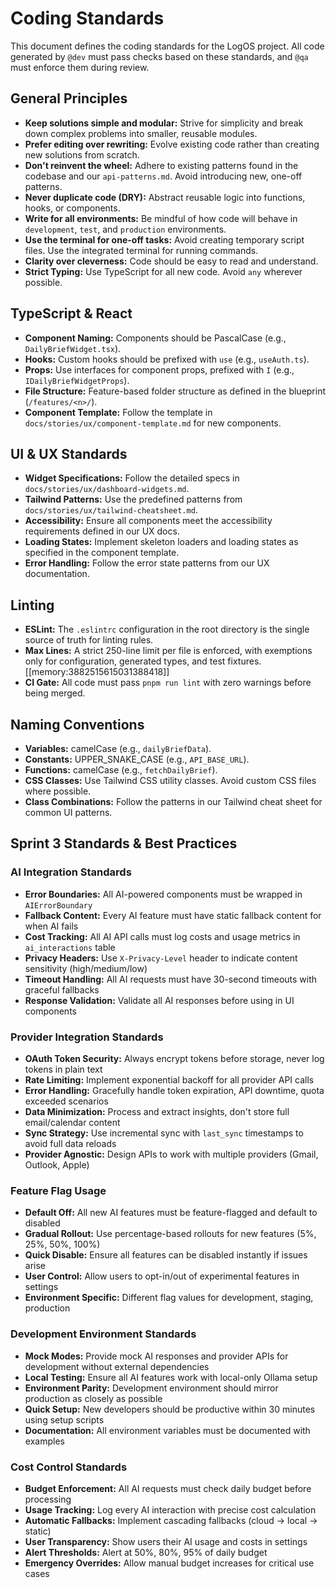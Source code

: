 # Coding Standards

This document defines the coding standards for the LogOS project. All code generated by `@dev` must pass checks based on these standards, and `@qa` must enforce them during review.

## General Principles
- **Keep solutions simple and modular:** Strive for simplicity and break down complex problems into smaller, reusable modules.
- **Prefer editing over rewriting:** Evolve existing code rather than creating new solutions from scratch.
- **Don't reinvent the wheel:** Adhere to existing patterns found in the codebase and our `api-patterns.md`. Avoid introducing new, one-off patterns.
- **Never duplicate code (DRY):** Abstract reusable logic into functions, hooks, or components.
- **Write for all environments:** Be mindful of how code will behave in `development`, `test`, and `production` environments.
- **Use the terminal for one-off tasks:** Avoid creating temporary script files. Use the integrated terminal for running commands.
- **Clarity over cleverness:** Code should be easy to read and understand.
- **Strict Typing:** Use TypeScript for all new code. Avoid `any` wherever possible.

## TypeScript & React
- **Component Naming:** Components should be PascalCase (e.g., `DailyBriefWidget.tsx`).
- **Hooks:** Custom hooks should be prefixed with `use` (e.g., `useAuth.ts`).
- **Props:** Use interfaces for component props, prefixed with `I` (e.g., `IDailyBriefWidgetProps`).
- **File Structure:** Feature-based folder structure as defined in the blueprint (`/features/<n>/`).
- **Component Template:** Follow the template in `docs/stories/ux/component-template.md` for new components.

## UI & UX Standards
- **Widget Specifications:** Follow the detailed specs in `docs/stories/ux/dashboard-widgets.md`.
- **Tailwind Patterns:** Use the predefined patterns from `docs/stories/ux/tailwind-cheatsheet.md`.
- **Accessibility:** Ensure all components meet the accessibility requirements defined in our UX docs.
- **Loading States:** Implement skeleton loaders and loading states as specified in the component template.
- **Error Handling:** Follow the error state patterns from our UX documentation.

## Linting
- **ESLint:** The `.eslintrc` configuration in the root directory is the single source of truth for linting rules.
- **Max Lines:** A strict 250-line limit per file is enforced, with exemptions only for configuration, generated types, and test fixtures. [[memory:3882515615031388418]]
- **CI Gate:** All code must pass `pnpm run lint` with zero warnings before being merged.

## Naming Conventions
- **Variables:** camelCase (e.g., `dailyBriefData`).
- **Constants:** UPPER_SNAKE_CASE (e.g., `API_BASE_URL`).
- **Functions:** camelCase (e.g., `fetchDailyBrief`).
- **CSS Classes:** Use Tailwind CSS utility classes. Avoid custom CSS files where possible.
- **Class Combinations:** Follow the patterns in our Tailwind cheat sheet for common UI patterns.

## Sprint 3 Standards & Best Practices

### AI Integration Standards
- **Error Boundaries:** All AI-powered components must be wrapped in `AIErrorBoundary`
- **Fallback Content:** Every AI feature must have static fallback content for when AI fails
- **Cost Tracking:** All AI API calls must log costs and usage metrics in `ai_interactions` table
- **Privacy Headers:** Use `X-Privacy-Level` header to indicate content sensitivity (high/medium/low)
- **Timeout Handling:** All AI requests must have 30-second timeouts with graceful fallbacks
- **Response Validation:** Validate all AI responses before using in UI components

### Provider Integration Standards
- **OAuth Token Security:** Always encrypt tokens before storage, never log tokens in plain text
- **Rate Limiting:** Implement exponential backoff for all provider API calls
- **Error Handling:** Gracefully handle token expiration, API downtime, quota exceeded scenarios
- **Data Minimization:** Process and extract insights, don't store full email/calendar content
- **Sync Strategy:** Use incremental sync with `last_sync` timestamps to avoid full data reloads
- **Provider Agnostic:** Design APIs to work with multiple providers (Gmail, Outlook, Apple)

### Feature Flag Usage
- **Default Off:** All new AI features must be feature-flagged and default to disabled
- **Gradual Rollout:** Use percentage-based rollouts for new features (5%, 25%, 50%, 100%)
- **Quick Disable:** Ensure all features can be disabled instantly if issues arise
- **User Control:** Allow users to opt-in/out of experimental features in settings
- **Environment Specific:** Different flag values for development, staging, production

### Development Environment Standards
- **Mock Modes:** Provide mock AI responses and provider APIs for development without external dependencies
- **Local Testing:** Ensure all AI features work with local-only Ollama setup
- **Environment Parity:** Development environment should mirror production as closely as possible
- **Quick Setup:** New developers should be productive within 30 minutes using setup scripts
- **Documentation:** All environment variables must be documented with examples

### Cost Control Standards
- **Budget Enforcement:** All AI requests must check daily budget before processing
- **Usage Tracking:** Log every AI interaction with precise cost calculation
- **Automatic Fallbacks:** Implement cascading fallbacks (cloud → local → static)
- **User Transparency:** Show users their AI usage and costs in settings
- **Alert Thresholds:** Alert at 50%, 80%, 95% of daily budget
- **Emergency Overrides:** Allow manual budget increases for critical use cases 
